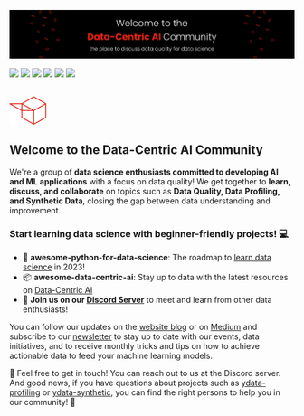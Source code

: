 ![banner_dcai](https://raw.githubusercontent.com/Data-Centric-AI-Community/.github/main/profile/img/banner_dcai.png)

<!-- Medium-->
<a href="https://medium.com/data-centric-ai-community">
<img src="https://img.shields.io/badge/Medium-12100E?style=for-the-badge&logo=medium&logoColor=white"/></a>
<!-- Youtube-->
<a href="https://www.youtube.com/channel/UC4AFOG1a8b9r46G9w0CacUA">
<img src="https://img.shields.io/badge/YouTube-FF0000?style=for-the-badge&logo=youtube&logoColor=white" /></a>
<a href="https://tiny.ydata.ai/dcai-community-github">
<img src="https://img.shields.io/badge/Discord-7289DA?style=for-the-badge&logo=discord&logoColor=white" /></a>
<!-- YData Profiling-->
<a href="https://github.com/ydataai/ydata-profiling">
<img src="https://img.shields.io/badge/ydata%20profiling-%23121011.svg?style=for-the-badge&logo=github&logoColor=white" /></a>
<!-- YData Synthetic-->
<a href="https://github.com/ydataai/ydata-synthetic">
<img src="https://img.shields.io/badge/ydata%20synthetic-%23121011.svg?style=for-the-badge&logo=github&logoColor=white" /></a>
<!-- Colab-->
<a href="https://github.com/Data-Centric-AI-Community/awesome-data-centric-ai/tree/master/medium">
<img src="https://img.shields.io/badge/Tutorials-%23121011.svg?style=for-the-badge&logo=googlecolab&color=black"/></a>

<br/>
&nbsp;
&nbsp;

<a href="https://datacentricai.community"><img height="50" src="https://raw.githubusercontent.com/Data-Centric-AI-Community/.github/main/profile/img/dcai.png"/></a>

## Welcome to the Data-Centric AI Community
We're a group of **data science enthusiasts committed to developing AI and ML applications** with a focus on data quality! We get together to **learn, discuss, and collaborate** on topics such as **Data Quality, Data Profiling, and Synthetic Data**, closing the gap between data understanding and improvement.


### Start learning data science with beginner-friendly projects! 💻 </b>
- 🐍 **awesome-python-for-data-science**: The roadmap to [learn data science](https://github.com/Data-Centric-AI-Community/awesome-python-for-data-science) in 2023!
- 📦 **awesome-data-centric-ai**: Stay up to data with the latest resources on [Data-Centric AI](https://github.com/Data-Centric-AI-Community/awesome-data-centric-ai)
- 👾 **Join us on our [Discord Server](https://tiny.ydata.ai/dcai-community-github)** to meet and learn from other data enthusiasts!


You can follow our updates on the [website blog](https://datacentricai.community) or on [Medium](https://medium.com/data-centric-ai-community) and subscribe to our [newsletter](https://datacentricai.community/#newsletter) to stay up to date with our events, data initiatives, and to receive monthly tricks and tips on how to achieve actionable data to feed your machine learning models.


📧 Feel free to get in touch! You can reach out to us at the Discord server. And good news, if you have questions about projects such as [ydata-profiling](https://github.com/ydataai/ydata-profiling) or [ydata-synthetic](https://github.com/ydataai/ydata-synthetic), you can find the right persons to help you in our community! 🥳
